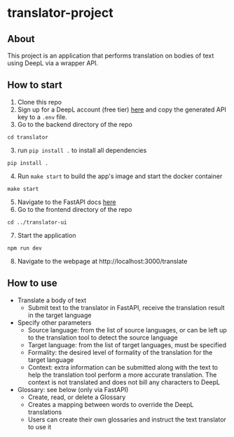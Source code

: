 # translator-project

## About
This project is an application that performs translation on bodies of text using DeepL via a wrapper API.

## How to start
1. Clone this repo
2. Sign up for a DeepL account (free tier) [here](https://www.deepl.com/en/pro/change-plan?utm_source=github&utm_medium=github-python-readme#developer) and copy the generated API key to a `.env` file.
3. Go to the backend directory of the repo
```
cd translator
```
3. run `pip install .` to install all dependencies
```
pip install .
```
4. Run `make start` to build the app's image and start the docker container
```
make start
```
5. Navigate to the FastAPI docs [here](http://localhost:9000/docs#/)
6. Go to the frontend directory of the repo
```
cd ../translator-ui
```
7. Start the application
```
npm run dev
```
8. Navigate to the webpage at http://localhost:3000/translate

## How to use
* Translate a body of text
    * Submit text to the translator in FastAPI, receive the translation result in the target language
* Specify other parameters
    * Source language: from the list of source languages, or can be left up to the translation tool to detect the source language
    * Target language: from the list of target languages, must be specified
    * Formality: the desired level of formality of the translation for the target language 
    * Context: extra information can be submitted along with the text to help the translation tool perform a more accurate translation. The context is not translated and does not bill any characters to DeepL
* Glossary: see below (only via FastAPI)
    * Create, read, or delete a Glossary
    * Creates a mapping between words to override the DeepL translations
    * Users can create their own glossaries and instruct the text translator to use it
